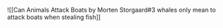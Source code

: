 ![[Can Animals Attack Boats by Morten Storgaard#3 whales only mean to attack boats when stealing fish]]

